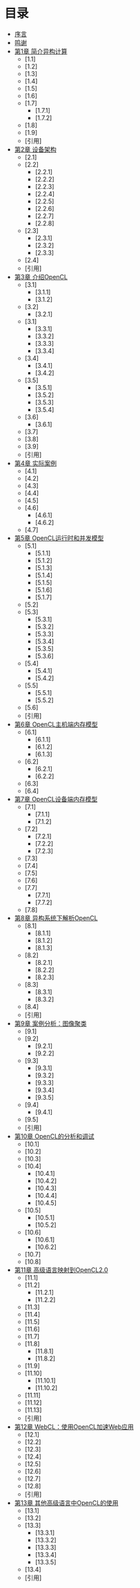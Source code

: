 # 目录

* [序言]()
* [鸣谢]()
* [第1章 简介异构计算]()
	* [1.1]
	* [1.2]
	* [1.3]
	* [1.4]
	* [1.5]
	* [1.6]
	* [1.7]
		* [1.7.1]
		* [1.7.2]
	* [1.8]
	* [1.9]
	* [引用]
* [第2章 设备架构]()
	* [2.1]
	* [2.2]
		* [2.2.1]
		* [2.2.2]
		* [2.2.3]
		* [2.2.4]
		* [2.2.5]
		* [2.2.6]
		* [2.2.7]
		* [2.2.8]
	* [2.3]
		* [2.3.1]
		* [2.3.2]
		* [2.3.3]
	* [2.4]
	* [引用]
* [第3章 介绍OpenCL]()
	* [3.1]
		* [3.1.1]
		* [3.1.2]
	* [3.2]
		* [3.2.1]
	* [3.1]
		* [3.3.1]
		* [3.3.2]
		* [3.3.3]
		* [3.3.4]
	* [3.4]
		* [3.4.1]
		* [3.4.2]
	* [3.5]
		* [3.5.1]
		* [3.5.2]
		* [3.5.3]
		* [3.5.4]
	* [3.6]
		* [3.6.1]
	* [3.7]
	* [3.8]
	* [3.9]
	* [引用]
* [第4章 实际案例]()
	* [4.1]
	* [4.2]
	* [4.3]
	* [4.4]
	* [4.5]
	* [4.6]
		* [4.6.1]
		* [4.6.2]
	* [4.7]
* [第5章 OpenCL运行时和并发模型]()
	* [5.1]
		* [5.1.1]
		* [5.1.2]
		* [5.1.3]
		* [5.1.4]
		* [5.1.5]
		* [5.1.6]
		* [5.1.7]
	* [5.2]
	* [5.3]
		* [5.3.1]
		* [5.3.2]
		* [5.3.3]
		* [5.3.4]
		* [5.3.5]
		* [5.3.6]
	* [5.4]
		* [5.4.1]
		* [5.4.2]
	* [5.5]
		* [5.5.1]
		* [5.5.2]
	* [5.6]
	* [引用]
* [第6章 OpenCL主机端内存模型]()
	* [6.1]
		* [6.1.1]
		* [6.1.2]
		* [6.1.3]
	* [6.2]
		* [6.2.1]
		* [6.2.2]
	* [6.3]
	* [6.4]
* [第7章 OpenCL设备端内存模型]()
	* [7.1]
		* [7.1.1]
		* [7.1.2]
	* [7.2]
		* [7.2.1]
		* [7.2.2]
		* [7.2.3]
	* [7.3]
	* [7.4]
	* [7.5]
	* [7.6]
	* [7.7]
		* [7.7.1]
		* [7.7.2]
	* [7.8]
* [第8章 异构系统下解析OpenCL]()
	* [8.1]
		* [8.1.1]
		* [8.1.2]
		* [8.1.3]
	* [8.2]
		* [8.2.1]
		* [8.2.2]
		* [8.2.3]
	* [8.3]
		* [8.3.1]
		* [8.3.2]
	* [8.4]
	* [引用]
* [第9章 案例分析：图像聚类]()
	* [9.1]
	* [9.2]
		* [9.2.1]
		* [9.2.2]
	* [9.3]
		* [9.3.1]
		* [9.3.2]
		* [9.3.3]
		* [9.3.4]
		* [9.3.5]
	* [9.4]
		* [9.4.1]
	* [9.5]
	* [引用]
* [第10章 OpenCL的分析和调试]()
	* [10.1]
	* [10.2]
	* [10.3]
	* [10.4]
		* [10.4.1]
		* [10.4.2]
		* [10.4.3]
		* [10.4.4]
		* [10.4.5]
	* [10.5]
		* [10.5.1]
		* [10.5.2]
	* [10.6]
		* [10.6.1]
		* [10.6.2]
	* [10.7]
	* [10.8]
* [第11章 高级语言映射到OpenCL2.0]()
	* [11.1]
	* [11.2]
		* [11.2.1]
		* [11.2.2]
	* [11.3]
	* [11.4]
	* [11.5]
	* [11.6]
	* [11.7]
	* [11.8]
		* [11.8.1]
		* [11.8.2]
	* [11.9]
	* [11.10]
		* [11.10.1]
		* [11.10.2]
	* [11.11]
	* [11.12]
	* [11.13]
	* [引用]
* [第12章 WebCL：使用OpenCL加速Web应用]()
	* [12.1]
	* [12.2]
	* [12.3]
	* [12.4]
	* [12.5]
	* [12.6]
	* [12.7]
	* [12.8]
	* [引用]
* [第13章 其他高级语言中OpenCL的使用]()
	* [13.1]
	* [13.2]
	* [13.3]
		* [13.3.1]
		* [13.3.2]
		* [13.3.3]
		* [13.3.4]
		* [13.3.5]
	* [13.4]
	* [引用]
